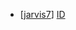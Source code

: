 * [[jarvis7](https://hackerone.com/jarvis7)] [                                 ID](https://hackerone.com/reports/402410)
